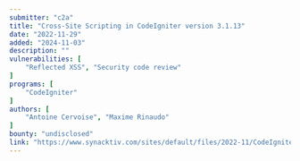 ```yaml
---
submitter: "c2a"
title: "Cross-Site Scripting in CodeIgniter version 3.1.13"
date: "2022-11-29"
added: "2024-11-03"
description: ""
vulnerabilities: [
    "Reflected XSS", "Security code review"
]
programs: [
    "CodeIgniter"
]
authors: [
    "Antoine Cervoise", "Maxime Rinaudo"
]
bounty: "undisclosed"
link: "https://www.synacktiv.com/sites/default/files/2022-11/CodeIgniter3_XSS_2022.pdf"
---
```




